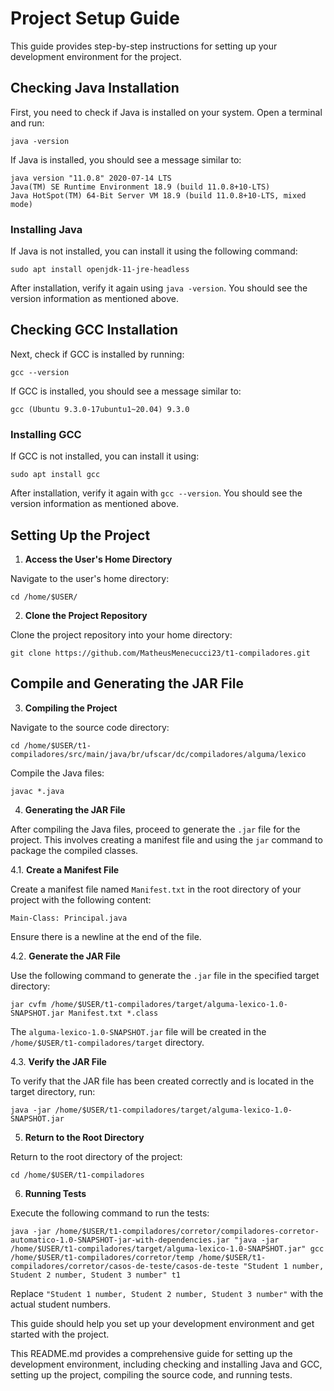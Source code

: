# Project Setup Guide

This guide provides step-by-step instructions for setting up your development environment for the project.

## Checking Java Installation

First, you need to check if Java is installed on your system. Open a terminal and run:
```
java -version
```

If Java is installed, you should see a message similar to:

```
java version "11.0.8" 2020-07-14 LTS
Java(TM) SE Runtime Environment 18.9 (build 11.0.8+10-LTS)
Java HotSpot(TM) 64-Bit Server VM 18.9 (build 11.0.8+10-LTS, mixed mode)
```

### Installing Java

If Java is not installed, you can install it using the following command:
```
sudo apt install openjdk-11-jre-headless
```


After installation, verify it again using `java -version`. You should see the version information as mentioned above.

## Checking GCC Installation

Next, check if GCC is installed by running:
```
gcc --version
```

If GCC is installed, you should see a message similar to:

```
gcc (Ubuntu 9.3.0-17ubuntu1~20.04) 9.3.0
```

### Installing GCC

If GCC is not installed, you can install it using:
```
sudo apt install gcc
```


After installation, verify it again with `gcc --version`. You should see the version information as mentioned above.

## Setting Up the Project

1. **Access the User's Home Directory**

Navigate to the user's home directory:
```
cd /home/$USER/
```


2. **Clone the Project Repository**

Clone the project repository into your home directory:
```
git clone https://github.com/MatheusMenecucci23/t1-compiladores.git
```

## Compile and Generating the JAR File

3. **Compiling the Project**

Navigate to the source code directory:
```
cd /home/$USER/t1-compiladores/src/main/java/br/ufscar/dc/compiladores/alguma/lexico
```

Compile the Java files:
```
javac *.java
```

4. **Generating the JAR File**

After compiling the Java files, proceed to generate the `.jar` file for the project. This involves creating a manifest file and using the `jar` command to package the compiled classes.

4.1. **Create a Manifest File**

Create a manifest file named `Manifest.txt` in the root directory of your project with the following content:
```
Main-Class: Principal.java
```

Ensure there is a newline at the end of the file.

4.2. **Generate the JAR File**

Use the following command to generate the `.jar` file in the specified target directory:
```
jar cvfm /home/$USER/t1-compiladores/target/alguma-lexico-1.0-SNAPSHOT.jar Manifest.txt *.class
```

The `alguma-lexico-1.0-SNAPSHOT.jar` file will be created in the `/home/$USER/t1-compiladores/target` directory.

4.3. **Verify the JAR File**

To verify that the JAR file has been created correctly and is located in the target directory, run:
```
java -jar /home/$USER/t1-compiladores/target/alguma-lexico-1.0-SNAPSHOT.jar
```

5. **Return to the Root Directory**

Return to the root directory of the project:
```
cd /home/$USER/t1-compiladores
```

6. **Running Tests**

Execute the following command to run the tests:
```
java -jar /home/$USER/t1-compiladores/corretor/compiladores-corretor-automatico-1.0-SNAPSHOT-jar-with-dependencies.jar "java -jar /home/$USER/t1-compiladores/target/alguma-lexico-1.0-SNAPSHOT.jar" gcc /home/$USER/t1-compiladores/corretor/temp /home/$USER/t1-compiladores/corretor/casos-de-teste/casos-de-teste "Student 1 number, Student 2 number, Student 3 number" t1
```

Replace `"Student 1 number, Student 2 number, Student 3 number"` with the actual student numbers.

This guide should help you set up your development environment and get started with the project.

This README.md provides a comprehensive guide for setting up the development environment, including checking and installing Java and GCC, setting up the project, compiling the source code, and running tests.
